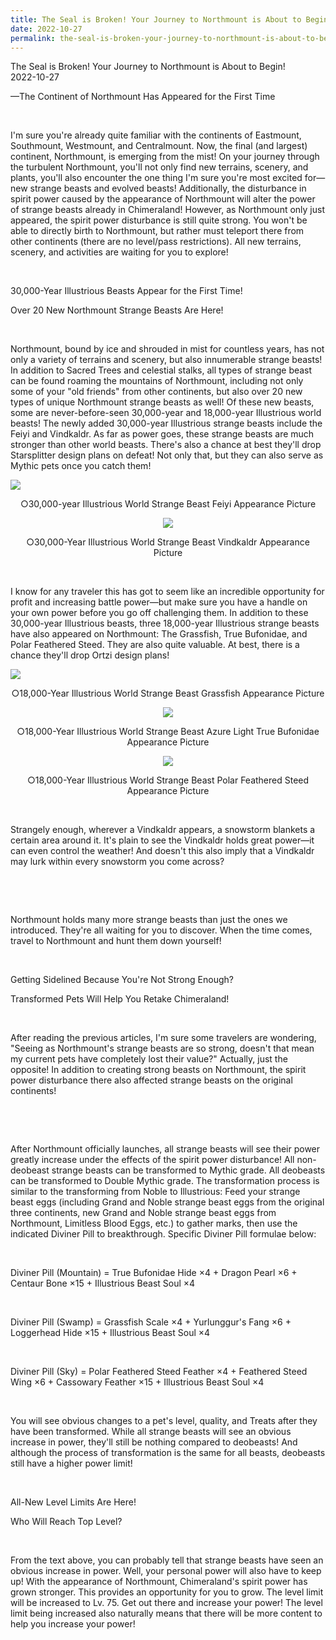 ```yaml
---
title: The Seal is Broken! Your Journey to Northmount is About to Begin!
date: 2022-10-27
permalink: the-seal-is-broken-your-journey-to-northmount-is-about-to-begin.html
---
```


<div class="news_detail scrollbar"><div class="news_title">The Seal is Broken! Your Journey to Northmount is About to Begin!</div><div class="news_date">2022-10-27</div><div id="news_player"></div><div>
<p>—The Continent of Northmount Has Appeared for the First Time</p>
<p>&nbsp;</p>
<p>I'm sure you're already quite familiar with the continents of Eastmount, Southmount, Westmount, and Centralmount. Now, the final (and largest) continent, Northmount, is emerging from the mist! On your journey through the turbulent Northmount, you'll not only find new terrains, scenery, and plants, you'll also encounter the one thing I'm sure you're most excited for—new strange beasts and evolved beasts! Additionally, the disturbance in spirit power caused by the appearance of Northmount will alter the power of strange beasts already in Chimeraland! However, as Northmount only just appeared, the spirit power disturbance is still quite strong. You won't be able to directly birth to Northmount, but rather must teleport there from other continents (there are no level/pass restrictions). All new terrains, scenery, and activities are waiting for you to explore!</p>
<p>&nbsp;</p>
<p>30,000-Year Illustrious Beasts Appear for the First Time!</p>
<p>Over 20 New Northmount Strange Beasts Are Here!</p>
<p>&nbsp;</p>
<p>Northmount, bound by ice and shrouded in mist for countless years, has not only a variety of terrains and scenery, but also innumerable strange beasts! In addition to Sacred Trees and celestial stalks, all types of strange beast can be found roaming the mountains of Northmount, including not only some of your "old friends" from other continents, but also over 20 new types of unique Northmount strange beasts as well! Of these new beasts, some are never-before-seen 30,000-year and 18,000-year Illustrious world beasts! The newly added 30,000-year Illustrious strange beasts include the Feiyi and Vindkaldr. As far as power goes, these strange beasts are much stronger than other world beasts. There's also a chance at best they'll drop Starsplitter design plans on defeat! Not only that, but they can also serve as Mythic pets once you catch them!</p>
<p><img style="display: block; margin-left: auto; margin-right: auto;" src="https://sg-chimeraland.playerinfinite.com/cms/nrft/feeds/pic/15a01c95242f91b8b189da41d0ff0e08.png"></p>
<p style="text-align: center;">○30,000-year Illustrious World Strange Beast Feiyi Appearance Picture</p>
<p style="text-align: center;"><img src="https://sg-chimeraland.playerinfinite.com/cms/nrft/feeds/pic/6d854ed098d67e395f209acc00e8026d.png"></p>
<p style="text-align: center;">○30,000-Year Illustrious World Strange Beast Vindkaldr Appearance Picture</p>
<p>&nbsp;</p>
<p>I know for any traveler this has got to seem like an incredible opportunity for profit and increasing battle power—but make sure you have a handle on your own power before you go off challenging them. In addition to these 30,000-year Illustrious beasts, three 18,000-year Illustrious strange beasts have also appeared on Northmount: The Grassfish, True Bufonidae, and Polar Feathered Steed. They are also quite valuable. At best, there is a chance they'll drop Ortzi design plans!</p>
<p><img style="display: block; margin-left: auto; margin-right: auto;" src="https://sg-chimeraland.playerinfinite.com/cms/nrft/feeds/pic/ff40e68d8d434be311333a883fbc59a9.png"></p>
<p style="text-align: center;">○18,000-Year Illustrious World Strange Beast Grassfish Appearance Picture</p>
<p style="text-align: center;"><img src="https://sg-chimeraland.playerinfinite.com/cms/nrft/feeds/pic/f64efa33856210a3d1f61d2b27ec0500.png"></p>
<p style="text-align: center;">○18,000-Year Illustrious World Strange Beast Azure Light True Bufonidae Appearance Picture</p>
<p style="text-align: center;"><img src="https://sg-chimeraland.playerinfinite.com/cms/nrft/feeds/pic/bf430a89dfc83eecc743e1ca4c55b024.png"></p>
<p style="text-align: center;">○18,000-Year Illustrious World Strange Beast Polar Feathered Steed Appearance Picture</p>
<p>&nbsp;</p>
<p>Strangely enough, wherever a Vindkaldr appears, a snowstorm blankets a certain area around it. It's plain to see the Vindkaldr holds great power—it can even control the weather! And doesn't this also imply that a Vindkaldr may lurk within every snowstorm you come across?</p>
<p>&nbsp;</p>
<p>&nbsp;</p>
<p>Northmount holds many more strange beasts than just the ones we introduced. They're all waiting for you to discover. When the time comes, travel to Northmount and hunt them down yourself!</p>
<p>&nbsp;</p>
<p>Getting Sidelined Because You're Not Strong Enough?</p>
<p>Transformed Pets Will Help You Retake Chimeraland!</p>
<p>&nbsp;</p>
<p>After reading the previous articles, I'm sure some travelers are wondering, "Seeing as Northmount's strange beasts are so strong, doesn't that mean my current pets have completely lost their value?" Actually, just the opposite! In addition to creating strong beasts on Northmount, the spirit power disturbance there also affected strange beasts on the original continents!</p>
<p>&nbsp;</p>
<p>&nbsp;</p>
<p>After Northmount officially launches, all strange beasts will see their power greatly increase under the effects of the spirit power disturbance! All non-deobeast strange beasts can be transformed to Mythic grade. All deobeasts can be transformed to Double Mythic grade. The transformation process is similar to the transforming from Noble to Illustrious: Feed your strange beast eggs (including Grand and Noble strange beast eggs from the original three continents, new Grand and Noble strange beast eggs from Northmount, Limitless Blood Eggs, etc.) to gather marks, then use the indicated Diviner Pill to breakthrough. Specific Diviner Pill formulae below:</p>
<p>&nbsp;</p>
<p>Diviner Pill (Mountain) = True Bufonidae Hide ×4 + Dragon Pearl ×6 + Centaur Bone ×15 + Illustrious Beast Soul ×4</p>
<p>&nbsp;</p>
<p>Diviner Pill (Swamp) = Grassfish Scale ×4 + Yurlunggur's Fang ×6 + Loggerhead Hide ×15 + Illustrious Beast Soul ×4</p>
<p>&nbsp;</p>
<p>Diviner Pill (Sky) = Polar Feathered Steed Feather ×4 + Feathered Steed Wing ×6 + Cassowary Feather ×15 + Illustrious Beast Soul ×4</p>
<p>&nbsp;</p>
<p>You will see obvious changes to a pet's level, quality, and Treats after they have been transformed. While all strange beasts will see an obvious increase in power, they'll still be nothing compared to deobeasts! And although the process of transformation is the same for all beasts, deobeasts still have a higher power limit!</p>
<p>&nbsp;</p>
<p>All-New Level Limits Are Here!</p>
<p>Who Will Reach Top Level?</p>
<p>&nbsp;</p>
<p>From the text above, you can probably tell that strange beasts have seen an obvious increase in power. Well, your personal power will also have to keep up! With the appearance of Northmount, Chimeraland's spirit power has grown stronger. This provides an opportunity for you to grow. The level limit will be increased to Lv. 75. Get out there and increase your power! The level limit being increased also naturally means that there will be more content to help you increase your power!</p>
<p>&nbsp;</p>
</div></div>